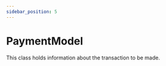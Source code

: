 ```yaml
---
sidebar_position: 5
---
```


# PaymentModel

This class holds information about the transaction to be made. 


